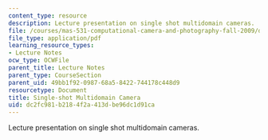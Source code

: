 ```yaml
---
content_type: resource
description: Lecture presentation on single shot multidomain cameras.
file: /courses/mas-531-computational-camera-and-photography-fall-2009/dc2fc981b2184f2a413dbe96dc1d91ca_MITMAS_531F09_lec03_2.pdf
file_type: application/pdf
learning_resource_types:
- Lecture Notes
ocw_type: OCWFile
parent_title: Lecture Notes
parent_type: CourseSection
parent_uid: 49bb1f92-0987-68a5-8422-744178c448d9
resourcetype: Document
title: Single-shot Multidomain Camera
uid: dc2fc981-b218-4f2a-413d-be96dc1d91ca
---
```

Lecture presentation on single shot multidomain cameras.

